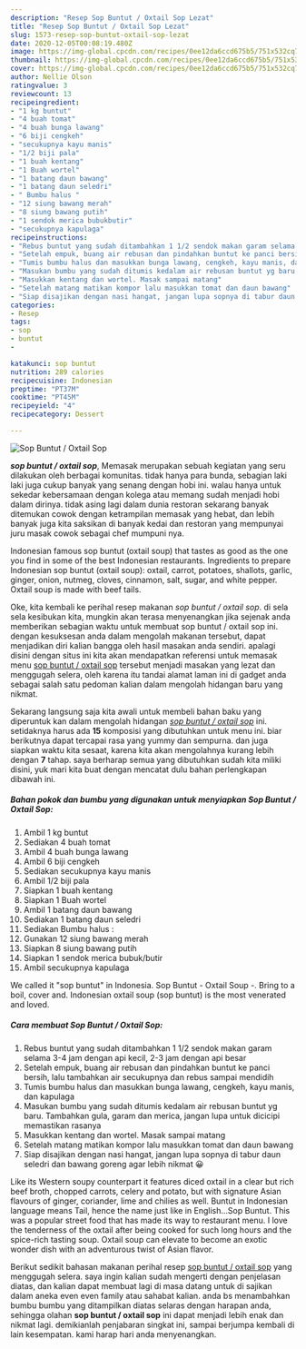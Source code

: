 ```yaml
---
description: "Resep Sop Buntut / Oxtail Sop Lezat"
title: "Resep Sop Buntut / Oxtail Sop Lezat"
slug: 1573-resep-sop-buntut-oxtail-sop-lezat
date: 2020-12-05T00:08:19.480Z
image: https://img-global.cpcdn.com/recipes/0ee12da6ccd675b5/751x532cq70/sop-buntut-oxtail-sop-foto-resep-utama.jpg
thumbnail: https://img-global.cpcdn.com/recipes/0ee12da6ccd675b5/751x532cq70/sop-buntut-oxtail-sop-foto-resep-utama.jpg
cover: https://img-global.cpcdn.com/recipes/0ee12da6ccd675b5/751x532cq70/sop-buntut-oxtail-sop-foto-resep-utama.jpg
author: Nellie Olson
ratingvalue: 3
reviewcount: 13
recipeingredient:
- "1 kg buntut"
- "4 buah tomat"
- "4 buah bunga lawang"
- "6 biji cengkeh"
- "secukupnya kayu manis"
- "1/2 biji pala"
- "1 buah kentang"
- "1 Buah wortel"
- "1 batang daun bawang"
- "1 batang daun seledri"
- " Bumbu halus "
- "12 siung bawang merah"
- "8 siung bawang putih"
- "1 sendok merica bubukbutir"
- "secukupnya kapulaga"
recipeinstructions:
- "Rebus buntut yang sudah ditambahkan 1 1/2 sendok makan garam selama 3-4 jam dengan api kecil, 2-3 jam dengan api besar"
- "Setelah empuk, buang air rebusan dan pindahkan buntut ke panci bersih, lalu tambahkan air secukupnya dan rebus sampai mendidih"
- "Tumis bumbu halus dan masukkan bunga lawang, cengkeh, kayu manis, dan kapulaga"
- "Masukan bumbu yang sudah ditumis kedalam air rebusan buntut yg baru. Tambahkan gula, garam dan merica, jangan lupa untuk dicicipi memastikan rasanya"
- "Masukkan kentang dan wortel. Masak sampai matang"
- "Setelah matang matikan kompor lalu masukkan tomat dan daun bawang"
- "Siap disajikan dengan nasi hangat, jangan lupa sopnya di tabur daun seledri dan bawang goreng agar lebih nikmat 😀"
categories:
- Resep
tags:
- sop
- buntut
- 

katakunci: sop buntut  
nutrition: 289 calories
recipecuisine: Indonesian
preptime: "PT37M"
cooktime: "PT45M"
recipeyield: "4"
recipecategory: Dessert

---
```



![Sop Buntut / Oxtail Sop](https://img-global.cpcdn.com/recipes/0ee12da6ccd675b5/751x532cq70/sop-buntut-oxtail-sop-foto-resep-utama.jpg)

<b><i>sop buntut / oxtail sop</i></b>, Memasak merupakan sebuah kegiatan yang seru dilakukan oleh berbagai komunitas. tidak hanya para bunda, sebagian laki laki juga cukup banyak yang senang dengan hobi ini. walau hanya untuk sekedar kebersamaan dengan kolega atau memang sudah menjadi hobi dalam dirinya. tidak asing lagi dalam dunia restoran sekarang banyak ditemukan cowok dengan ketrampilan memasak yang hebat, dan lebih banyak juga kita saksikan di banyak kedai dan restoran yang mempunyai juru masak cowok sebagai chef mumpuni nya.

Indonesian famous sop buntut (oxtail soup) that tastes as good as the one you find in some of the best Indonesian restaurants. Ingredients to prepare Indonesian sop buntut (oxtail soup): oxtail, carrot, potatoes, shallots, garlic, ginger, onion, nutmeg, cloves, cinnamon, salt, sugar, and white pepper. Oxtail soup is made with beef tails.

Oke, kita kembali ke perihal resep makanan <i>sop buntut / oxtail sop</i>. di sela sela kesibukan kita, mungkin akan terasa menyenangkan jika sejenak anda memberikan sebagian waktu untuk membuat sop buntut / oxtail sop ini. dengan kesuksesan anda dalam mengolah makanan tersebut, dapat menjadikan diri kalian bangga oleh hasil masakan anda sendiri. apalagi disini dengan situs ini kita akan mendapatkan referensi untuk memasak menu <u>sop buntut / oxtail sop</u> tersebut menjadi masakan yang lezat dan menggugah selera, oleh karena itu tandai alamat laman ini di gadget anda sebagai salah satu pedoman kalian dalam mengolah hidangan baru yang nikmat.


Sekarang langsung saja kita awali untuk membeli bahan baku yang diperuntuk kan dalam mengolah hidangan <u><i>sop buntut / oxtail sop</i></u> ini. setidaknya harus ada <b>15</b> komposisi yang dibutuhkan untuk menu ini. biar berikutnya dapat tercapai rasa yang yummy dan sempurna. dan juga siapkan waktu kita sesaat, karena kita akan mengolahnya kurang lebih dengan <b>7</b> tahap. saya berharap semua yang dibutuhkan sudah kita miliki disini, yuk mari kita buat dengan mencatat dulu bahan perlengkapan dibawah ini.

<!--inarticleads1-->

##### Bahan pokok dan bumbu yang digunakan untuk menyiapkan Sop Buntut / Oxtail Sop:

1. Ambil 1 kg buntut
1. Sediakan 4 buah tomat
1. Ambil 4 buah bunga lawang
1. Ambil 6 biji cengkeh
1. Sediakan secukupnya kayu manis
1. Ambil 1/2 biji pala
1. Siapkan 1 buah kentang
1. Siapkan 1 Buah wortel
1. Ambil 1 batang daun bawang
1. Sediakan 1 batang daun seledri
1. Sediakan  Bumbu halus :
1. Gunakan 12 siung bawang merah
1. Siapkan 8 siung bawang putih
1. Siapkan 1 sendok merica bubuk/butir
1. Ambil secukupnya kapulaga


We called it &#34;sop buntut&#34; in Indonesia. Sop Buntut - Oxtail Soup -. Bring to a boil, cover and. Indonesian oxtail soup (sop buntut) is the most venerated and loved. 

<!--inarticleads2-->

##### Cara membuat Sop Buntut / Oxtail Sop:

1. Rebus buntut yang sudah ditambahkan 1 1/2 sendok makan garam selama 3-4 jam dengan api kecil, 2-3 jam dengan api besar
1. Setelah empuk, buang air rebusan dan pindahkan buntut ke panci bersih, lalu tambahkan air secukupnya dan rebus sampai mendidih
1. Tumis bumbu halus dan masukkan bunga lawang, cengkeh, kayu manis, dan kapulaga
1. Masukan bumbu yang sudah ditumis kedalam air rebusan buntut yg baru. Tambahkan gula, garam dan merica, jangan lupa untuk dicicipi memastikan rasanya
1. Masukkan kentang dan wortel. Masak sampai matang
1. Setelah matang matikan kompor lalu masukkan tomat dan daun bawang
1. Siap disajikan dengan nasi hangat, jangan lupa sopnya di tabur daun seledri dan bawang goreng agar lebih nikmat 😀


Like its Western soupy counterpart it features diced oxtail in a clear but rich beef broth, chopped carrots, celery and potato, but with signature Asian flavours of ginger, coriander, lime and chilies as well. Buntut in Indonesian language means Tail, hence the name just like in English…Sop Buntut. This was a popular street food that has made its way to restaurant menu. I love the tenderness of the oxtail after being cooked for such long hours and the spice-rich tasting soup. Oxtail soup can elevate to become an exotic wonder dish with an adventurous twist of Asian flavor. 

Berikut sedikit bahasan makanan perihal resep <u>sop buntut / oxtail sop</u> yang menggugah selera. saya ingin kalian sudah mengerti dengan penjelasan diatas, dan kalian dapat membuat lagi di masa datang untuk di sajikan dalam aneka even even family atau sahabat kalian. anda bs menambahkan bumbu bumbu yang ditampilkan diatas selaras dengan harapan anda, sehingga olahan <b>sop buntut / oxtail sop</b> ini dapat menjadi lebih enak dan nikmat lagi. demikianlah penjabaran singkat ini, sampai berjumpa kembali di lain kesempatan. kami harap hari anda menyenangkan.
